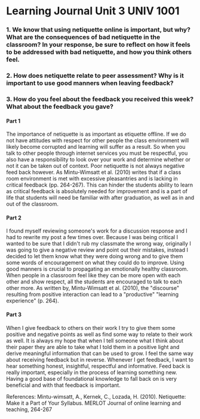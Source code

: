 
# Learning Journal Unit 3 UNIV 1001

### 1. We know that using netiquette online is important, but why? What are the consequences of bad netiquette in the classroom? In your response, be sure to reflect on how it feels to be addressed with bad netiquette, and how you think others feel.

### 2. How does netiquette relate to peer assessment? Why is it important to use good manners when leaving feedback? 

### 3. How do you feel about the feedback you received this week? What about the feedback you gave? 

#### Part 1
The importance of netiquette is as important as etiquette offline. If we do not have attitudes with respect for other people the class environment will likely become corrupted and learning will suffer as a result. So when you talk to other people through internet services you must be respectful, you also have a responsibility to look over your work and determine whether or not it can be taken out of context. Poor netiquette is not always negative feed back however. As Mintu-Wimsatt et al. (2010) writes that if a class room environment is met with excessive pleasantries and is lacking in critical feedback (pp. 264-267). This can hinder the students ability to learn as critical feedback is absolutely needed for improvement and is a part of life that students will need be familiar with after graduation, as well as in and out of the classroom.

#### Part 2
I found myself reviewing someone's work for a discussion response and I had to rewrite my post a few times over. Because I was being critical I wanted to be sure that I didn't rub my classmate the wrong way, originally I was going to give a negative review and point out their mistakes, instead I decided to let them know what they were doing wrong and to give them some words of encouragement on what they could do to improve. Using good manners is crucial to propagating an emotionally healthy classroom. When people in a classroom feel like they can be more open with each other and show respect, all the students are encouraged to talk to each other more. As written by, Mintu-Wimsatt et al. (2010), the "discourse" resulting from positive interaction can lead to a "productive" "learning experience" (p. 264).

#### Part 3
When I give feedback to others on their work I try to give them some positive and negative points as well as find some way to relate to their work as well. It is always my hope that when I tell someone what I think about their paper they are able to take what I told them in a positive light and derive meaningful information that can be used to grow. I feel the same way about receiving feedback but in reverse. Whenever I get feedback, I want to hear something honest, insightful, respectful and informative. Feed back is really important, especially in the process of learning something new. Having a good base of foundational knowledge to fall back on is very beneficial and with that feedback is important.

References:
Mintu-wimsatt, A., Kernek, C., Lozada, H. (2010). Netiquette: Make it a Part of Your Syllabus. MERLOT Journal of online learning and teaching, 264-267